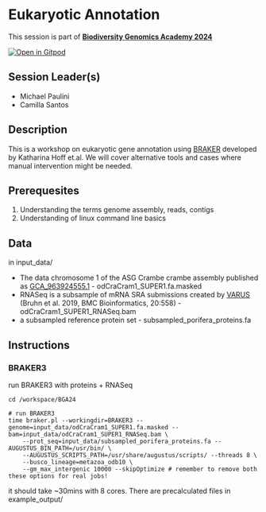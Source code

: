 # Eukaryotic Annotation

This session is part of [**Biodiversity Genomics Academy 2024**](https://thebgacademyBGA23.org/)

[![Open in Gitpod](https://gitpod.io/button/open-in-gitpod.svg)](https://gitpod.io/#https://github.com/epaule/BGA24)

## Session Leader(s)

- Michael Paulini
- Camilla Santos

## Description

This is a workshop on eukaryotic gene annotation using [BRAKER](https://github.com/Gaius-Augustus/BRAKER) developed by Katharina Hoff et.al. We will cover alternative tools and cases where manual intervention might be needed.

## Prerequesites

1. Understanding the terms genome assembly, reads, contigs
2. Understanding of linux command line basics

## Data

in input_data/
* The data chromosome 1 of the ASG Crambe crambe assembly published as [GCA_963924555.1](https://www.ncbi.nlm.nih.gov/datasets/genome/GCA_963924555.1/) - odCraCram1_SUPER1.fa.masked
* RNASeq is a subsample of mRNA SRA submissions created by [VARUS](https://github.com/Gaius-Augustus/VARUS) (Bruhn et al. 2019, BMC Bioinformatics, 20:558) - odCraCram1_SUPER1_RNASeq.bam
* a subsampled reference protein set - subsampled_porifera_proteins.fa

## Instructions

### BRAKER3

run BRAKER3 with proteins + RNASeq

```
cd /workspace/BGA24

# run BRAKER3
time braker.pl --workingdir=BRAKER3 --genome=input_data/odCraCram1_SUPER1.fa.masked --bam=input_data/odCraCram1_SUPER1_RNASeq.bam \
    --prot_seq=input_data/subsampled_porifera_proteins.fa --AUGUSTUS_BIN_PATH=/usr/bin/ \
    --AUGUSTUS_SCRIPTS_PATH=/usr/share/augustus/scripts/ --threads 8 \
    --busco_lineage=metazoa_odb10 \
    --gm_max_intergenic 10000 --skipOptimize # remember to remove both these options for real jobs!
```
it should take ~30mins with 8 cores. There are precalculated files in example_output/
